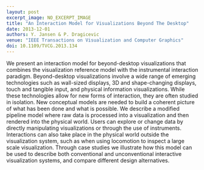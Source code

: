 ```yaml
---
layout: post
excerpt_image: NO_EXCERPT_IMAGE
title: "An Interaction Model for Visualizations Beyond The Desktop"
date: 2013-12-01
authors: Y. Jansen & P. Dragicevic
venue: "IEEE Transactions on Visualization and Computer Graphics"
doi: 10.1109/TVCG.2013.134
---
```

We present an interaction model for beyond-desktop visualizations that combines the visualization reference model with the instrumental interaction paradigm. Beyond-desktop visualizations involve a wide range of emerging technologies such as wall-sized displays, 3D and shape-changing displays, touch and tangible input, and physical information visualizations. While these technologies allow for new forms of interaction, they are often studied in isolation. New conceptual models are needed to build a coherent picture of what has been done and what is possible. We describe a modified pipeline model where raw data is processed into a visualization and then rendered into the physical world. Users can explore or change data by directly manipulating visualizations or through the use of instruments. Interactions can also take place in the physical world outside the visualization system, such as when using locomotion to inspect a large scale visualization. Through case studies we illustrate how this model can be used to describe both conventional and unconventional interactive visualization systems, and compare different design alternatives.

